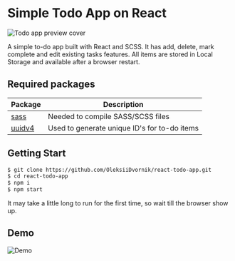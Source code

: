 # Simple Todo App on React

![Todo app preview cover](https://repository-images.githubusercontent.com/528359213/e7e7f5ee-d0ca-4560-b586-35d314386d83)

A simple to-do app built with React and SCSS. It has add, delete, mark complete and edit existing tasks features. All items are stored in Local Storage and available after a browser restart.


## Required packages

| Package      | Description |
| ----------- | ----------- |
| [sass](https://www.npmjs.com/package/sass) | Needed to compile SASS/SCSS files |
| [uuidv4](https://www.npmjs.com/package/uuidv4) | Used to generate unique ID's for to-do items |

## Getting Start

```sh
$ git clone https://github.com/OleksiiDvornik/react-todo-app.git
$ cd react-todo-app
$ npm i
$ npm start
```

It may take a little long to run for the first time, so wait till the browser show up.

## Demo

![Demo](https://github.com/OleksiiDvornik/react-todo-app/blob/main/demo.gif)
